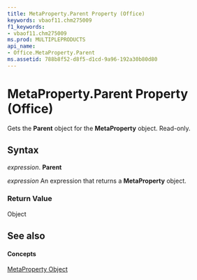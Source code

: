 ```yaml
---
title: MetaProperty.Parent Property (Office)
keywords: vbaof11.chm275009
f1_keywords:
- vbaof11.chm275009
ms.prod: MULTIPLEPRODUCTS
api_name:
- Office.MetaProperty.Parent
ms.assetid: 788b8f52-d8f5-d1cd-9a96-192a30b80d80
---
```



# MetaProperty.Parent Property (Office)

Gets the  **Parent** object for the **MetaProperty** object. Read-only.


## Syntax

 _expression_. **Parent**

 _expression_ An expression that returns a **MetaProperty** object.


### Return Value

Object


## See also


#### Concepts


[MetaProperty Object](metaproperty-object-office.md)

